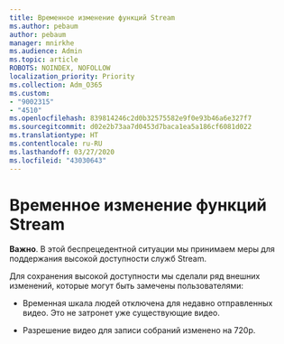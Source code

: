 ```yaml
---
title: Временное изменение функций Stream
ms.author: pebaum
author: pebaum
manager: mnirkhe
ms.audience: Admin
ms.topic: article
ROBOTS: NOINDEX, NOFOLLOW
localization_priority: Priority
ms.collection: Adm_O365
ms.custom:
- "9002315"
- "4510"
ms.openlocfilehash: 839814246c2d0b32575582e9f0e93b46a6e327f7
ms.sourcegitcommit: d02e2b73aa7d0453d7baca1ea5a186cf6081d022
ms.translationtype: HT
ms.contentlocale: ru-RU
ms.lasthandoff: 03/27/2020
ms.locfileid: "43030643"
---
```

# <a name="stream-temporary-feature-adjustments"></a>Временное изменение функций Stream

**Важно**. В этой беспрецедентной ситуации мы принимаем меры для поддержания высокой доступности служб Stream.

Для сохранения высокой доступности мы сделали ряд внешних изменений, которые могут быть замечены пользователями: 

- Временная шкала людей отключена для недавно отправленных видео. Это не затронет уже существующие видео.

- Разрешение видео для записи собраний изменено на 720p.
